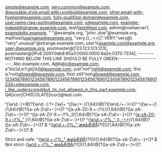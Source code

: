 simple@example.com,
very.common@example.com,
disposable.style.email.with+symbol@example.com,
other.email-with-hyphen@example.com,
fully-qualified-domain@example.com,
user.name+tag+sorting@example.com,
x@example.com,
example-indeed@strange-example.com,
test/test@test.com,
admin@mailserver1,
example@s.example,
" "@example.org,
"john..doe"@example.org,
mailhost!username@example.org,
"very.(),:;<>[]\".VERY.\"very@\\ \"very\".unusual"@strange.example.com,
user%example.com@example.org,
user-@example.org,
postmaster@[123.123.123.123],
postmaster@[IPv6:2001:0db8:85a3:0000:0000:8a2e:0370:7334],
--------NOTHING BELOW THIS LINE SHOULD BE FULLY GREEN-----------------------,
Abc.example.com,
A@b@c@example.com,
a"b(c)d,e:f;g<h>i[j\k]l@example.com,
just"not"right@example.com,
this is"not\allowed@example.com,
this\ still\"not\\allowed@example.com,
1234567890123456789012345678901234567890123456789012345678901234+x@example.com,
i_like_underscore@but_its_not_allowed_in_this_part.example.com,
QA[icon]CHOCOLATE[icon]@test.com

^[\w\d\.-]+@\[?[\w\d\.\-\]:?+\.[\w]+
^([\w\./+-]{1,64})@\[?([\w\d\./+-:]+)\]?
^([\w\.+-/]{1,64})@\[?([a-zA-Z\d/+-:]+)\]?
^([a-zA-Z0-9\.+-/!%]{1,64})@\[?([a-zA-Z\d/+-:]+)\]?
^([a-zA-Z0-9\.+-/!%_]){1,64}@\[?([a-zA-Z\d/+-:]+)\]?
^([a-zA-Z0-9\.+-/!%_" ](?!"\w)){1,64}@\[?([a-zA-Z\d/+-:]+)\]?
^([\w\d\.+-/!%_" (),:;<>](?!"\w)){1,64}@\[?([a-zA-Z\d/+-:]+)\]?.$
^([\w\d\.+\-/!%_" æøåÆØÅ](?!"\w)(?!\[)){1,64}@\[?([a-zA-Z\d/+-:]+)\]?.$

Strict and safe: ^([\w\d\.+\-/!%_" æøåÆØÅ](?!"\w)(?!\[)){1,64}@\[?([a-zA-Z\d/+-:]+)\]?.$
Not strict: ([\w\d\.+\-/!%_" æøåÆØÅ](?!"\w)(?!\[)){1,64}@\[?([a-zA-Z\d/+-:]+)\]?.

